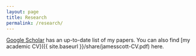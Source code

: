 ```yaml
---
layout: page
title: Research
permalink: /research/
---
```


[Google Scholar](https://scholar.google.com/citations?user=Ww_1EOMAAAAJ) has an up-to-date list of my papers.  You can also find [my academic CV]({{ site.baseurl }}/share/jamesscott-CV.pdf) here.  


